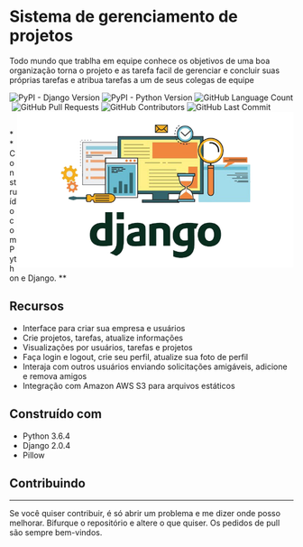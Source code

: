 # Sistema de gerenciamento de projetos

Todo mundo que trablha em equipe conhece os objetivos de uma boa organização torna o projeto e as tarefa facil de gerenciar e concluir suas próprias tarefas e atribua tarefas a um de seus colegas de equipe


<p align = left'>
    <img alt="PyPI - Django Version" src="https://img.shields.io/pypi/djversions/djangorestframework">
    <img alt="PyPI - Python Version" src="https://img.shields.io/pypi/pyversions/Django">
    <img alt="GitHub Language Count" src="https://img.shields.io/github/languages/count/ricardolopespires/Django" />
    <img alt="" src="https://img.shields.io/github/repo-size/ricardolopespires/Django" />
    <img alt="GitHub Pull Requests" src="https://img.shields.io/github/issues-pr/ricardolopespires/Django" />
    <img alt="GitHub Contributors" src="https://img.shields.io/github/contributors/ricardolopespires/Django" />
    <img alt="GitHub Last Commit" src="https://img.shields.io/github/last-commit/ricardolopespires/Django" />
                
   <img align = right src="https://github.com/ricardolopespires/Django/blob/master//banner-django.png" width = 490/>
</p>


<br>
** Construído com Python e Django. **




## Recursos

* Interface para criar sua empresa e usuários
* Crie projetos, tarefas, atualize informações
* Visualizações por usuários, tarefas e projetos
* Faça login e logout, crie seu perfil, atualize sua foto de perfil
* Interaja com outros usuários enviando solicitações amigáveis, adicione e remova amigos
* Integração com Amazon AWS S3 para arquivos estáticos

## Construído com

* Python 3.6.4
* Django 2.0.4
* Pillow

## Contribuindo

-------------------------------------------------- ---
Se você quiser contribuir, é só abrir um problema e me dizer onde posso melhorar.
Bifurque o repositório e altere o que quiser.
Os pedidos de pull são sempre bem-vindos.
